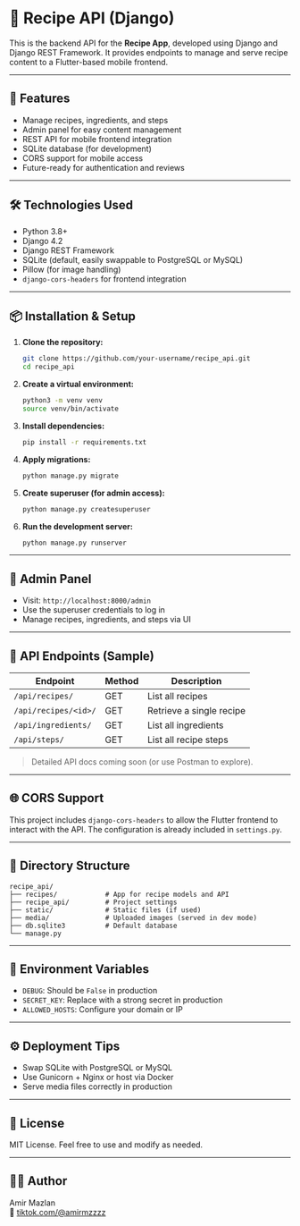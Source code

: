 # 🍲 Recipe API (Django)

This is the backend API for the **Recipe App**, developed using Django and Django REST Framework. It provides endpoints to manage and serve recipe content to a Flutter-based mobile frontend.

---

## 🚀 Features

- Manage recipes, ingredients, and steps
- Admin panel for easy content management
- REST API for mobile frontend integration
- SQLite database (for development)
- CORS support for mobile access
- Future-ready for authentication and reviews

---

## 🛠️ Technologies Used

- Python 3.8+
- Django 4.2
- Django REST Framework
- SQLite (default, easily swappable to PostgreSQL or MySQL)
- Pillow (for image handling)
- `django-cors-headers` for frontend integration

---

## 📦 Installation & Setup

1. **Clone the repository:**

   ```bash
   git clone https://github.com/your-username/recipe_api.git
   cd recipe_api
   ```

2. **Create a virtual environment:**

   ```bash
   python3 -m venv venv
   source venv/bin/activate
   ```

3. **Install dependencies:**

   ```bash
   pip install -r requirements.txt
   ```

4. **Apply migrations:**

   ```bash
   python manage.py migrate
   ```

5. **Create superuser (for admin access):**

   ```bash
   python manage.py createsuperuser
   ```

6. **Run the development server:**

   ```bash
   python manage.py runserver
   ```

---

## 🔐 Admin Panel

- Visit: `http://localhost:8000/admin`
- Use the superuser credentials to log in
- Manage recipes, ingredients, and steps via UI

---

## 📡 API Endpoints (Sample)

| Endpoint               | Method | Description                   |
|------------------------|--------|-------------------------------|
| `/api/recipes/`        | GET    | List all recipes              |
| `/api/recipes/<id>/`   | GET    | Retrieve a single recipe      |
| `/api/ingredients/`    | GET    | List all ingredients          |
| `/api/steps/`          | GET    | List all recipe steps         |

> Detailed API docs coming soon (or use Postman to explore).

---

## 🌐 CORS Support

This project includes `django-cors-headers` to allow the Flutter frontend to interact with the API. The configuration is already included in `settings.py`.

---

## 📁 Directory Structure

```
recipe_api/
├── recipes/            # App for recipe models and API
├── recipe_api/         # Project settings
├── static/             # Static files (if used)
├── media/              # Uploaded images (served in dev mode)
├── db.sqlite3          # Default database
└── manage.py
```

---

## 🔧 Environment Variables

- `DEBUG`: Should be `False` in production
- `SECRET_KEY`: Replace with a strong secret in production
- `ALLOWED_HOSTS`: Configure your domain or IP

---

## ⚙️ Deployment Tips

- Swap SQLite with PostgreSQL or MySQL
- Use Gunicorn + Nginx or host via Docker
- Serve media files correctly in production

---

## 📄 License

MIT License. Feel free to use and modify as needed.

---

## 👨‍💻 Author

Amir Mazlan  
🔗 [tiktok.com/@amirmzzzz](https://www.tiktok.com/@amirmzzzz)
